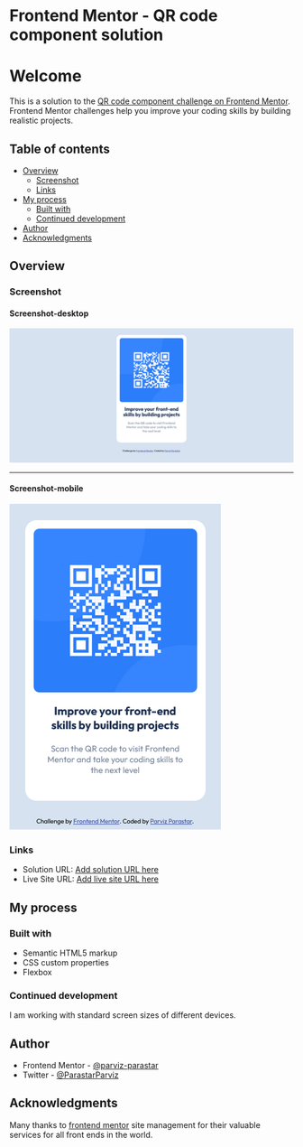 # Frontend Mentor - QR code component solution
# Welcome
This is a solution to the [QR code component challenge on Frontend Mentor](https://www.frontendmentor.io/challenges/qr-code-component-iux_sIO_H). Frontend Mentor challenges help you improve your coding skills by building realistic projects. 

## Table of contents

- [Overview](#overview)
  - [Screenshot](#screenshot)
  - [Links](#links)
- [My process](#my-process)
  - [Built with](#built-with)
  - [Continued development](#continued-development)
- [Author](#author)
- [Acknowledgments](#acknowledgments)



## Overview

### Screenshot
#### Screenshot-desktop
![Screenshot-desktop](https://github.com/Parviz-Parastar/QR-code-component-solution/blob/main/Screenshot/Screenshot-desktop.png?raw=true)
***
#### Screenshot-mobile
  ![Screenshot-mobile](https://github.com/Parviz-Parastar/QR-code-component-solution/blob/main/Screenshot/Screenshot-mobile.png?raw=true)



### Links

- Solution URL: [Add solution URL here](https://github.com/Parviz-Parastar/QR-code-component-solution)
- Live Site URL: [Add live site URL here](https://parviz-parastar.github.io/QR-code-component-solution/)

## My process

### Built with

- Semantic HTML5 markup
- CSS custom properties
- Flexbox


### Continued development

I am working with standard screen sizes of different devices.


## Author
- Frontend Mentor - [@parviz-parastar](https://www.frontendmentor.io/profile/Parviz-Parastar)
- Twitter - [@ParastarParviz](https://www.twitter.com/ParastarParviz)

## Acknowledgments
Many thanks to [frontend mentor](https://www.frontendmentor.io) site management for their valuable services for all front ends in the world.
